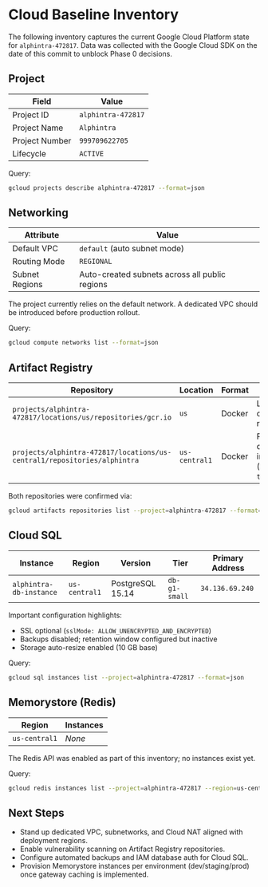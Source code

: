 # Cloud Baseline Inventory

The following inventory captures the current Google Cloud Platform state for `alphintra-472817`. Data was collected with the Google Cloud SDK on the date of this commit to unblock Phase 0 decisions.

## Project

| Field | Value |
| --- | --- |
| Project ID | `alphintra-472817` |
| Project Name | `Alphintra` |
| Project Number | `999709622705` |
| Lifecycle | `ACTIVE` |

Query:

```bash
gcloud projects describe alphintra-472817 --format=json
```

## Networking

| Attribute | Value |
| --- | --- |
| Default VPC | `default` (auto subnet mode) |
| Routing Mode | `REGIONAL` |
| Subnet Regions | Auto-created subnets across all public regions |

The project currently relies on the default network. A dedicated VPC should be introduced before production rollout.

Query:

```bash
gcloud compute networks list --format=json
```

## Artifact Registry

| Repository | Location | Format | Notes |
| --- | --- | --- | --- |
| `projects/alphintra-472817/locations/us/repositories/gcr.io` | `us` | Docker | Legacy GCR compatibility repository |
| `projects/alphintra-472817/locations/us-central1/repositories/alphintra` | `us-central1` | Docker | Primary container image registry (`satisfiesPzi: true`) |

Both repositories were confirmed via:

```bash
gcloud artifacts repositories list --project=alphintra-472817 --format=json
```

## Cloud SQL

| Instance | Region | Version | Tier | Primary Address |
| --- | --- | --- | --- | --- |
| `alphintra-db-instance` | `us-central1` | PostgreSQL 15.14 | `db-g1-small` | `34.136.69.240` |

Important configuration highlights:
- SSL optional (`sslMode: ALLOW_UNENCRYPTED_AND_ENCRYPTED`)
- Backups disabled; retention window configured but inactive
- Storage auto-resize enabled (10 GB base)

Query:

```bash
gcloud sql instances list --project=alphintra-472817 --format=json
```

## Memorystore (Redis)

| Region | Instances |
| --- | --- |
| `us-central1` | _None_ |

The Redis API was enabled as part of this inventory; no instances exist yet.

Query:

```bash
gcloud redis instances list --project=alphintra-472817 --region=us-central1 --format=json
```

## Next Steps

- Stand up dedicated VPC, subnetworks, and Cloud NAT aligned with deployment regions.
- Enable vulnerability scanning on Artifact Registry repositories.
- Configure automated backups and IAM database auth for Cloud SQL.
- Provision Memorystore instances per environment (dev/staging/prod) once gateway caching is implemented.
